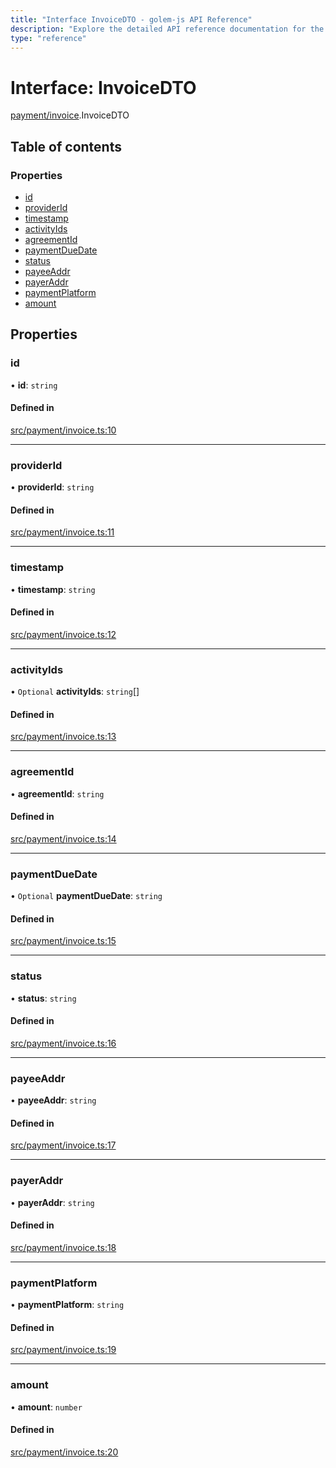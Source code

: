 ```yaml
---
title: "Interface InvoiceDTO - golem-js API Reference"
description: "Explore the detailed API reference documentation for the Interface InvoiceDTO within the golem-js SDK for the Golem Network."
type: "reference"
---
```

# Interface: InvoiceDTO

[payment/invoice](../modules/payment_invoice).InvoiceDTO

## Table of contents

### Properties

- [id](payment_invoice.InvoiceDTO#id)
- [providerId](payment_invoice.InvoiceDTO#providerid)
- [timestamp](payment_invoice.InvoiceDTO#timestamp)
- [activityIds](payment_invoice.InvoiceDTO#activityids)
- [agreementId](payment_invoice.InvoiceDTO#agreementid)
- [paymentDueDate](payment_invoice.InvoiceDTO#paymentduedate)
- [status](payment_invoice.InvoiceDTO#status)
- [payeeAddr](payment_invoice.InvoiceDTO#payeeaddr)
- [payerAddr](payment_invoice.InvoiceDTO#payeraddr)
- [paymentPlatform](payment_invoice.InvoiceDTO#paymentplatform)
- [amount](payment_invoice.InvoiceDTO#amount)

## Properties

### id

• **id**: `string`

#### Defined in

[src/payment/invoice.ts:10](https://github.com/golemfactory/golem-js/blob/0448b6b/src/payment/invoice.ts#L10)

___

### providerId

• **providerId**: `string`

#### Defined in

[src/payment/invoice.ts:11](https://github.com/golemfactory/golem-js/blob/0448b6b/src/payment/invoice.ts#L11)

___

### timestamp

• **timestamp**: `string`

#### Defined in

[src/payment/invoice.ts:12](https://github.com/golemfactory/golem-js/blob/0448b6b/src/payment/invoice.ts#L12)

___

### activityIds

• `Optional` **activityIds**: `string`[]

#### Defined in

[src/payment/invoice.ts:13](https://github.com/golemfactory/golem-js/blob/0448b6b/src/payment/invoice.ts#L13)

___

### agreementId

• **agreementId**: `string`

#### Defined in

[src/payment/invoice.ts:14](https://github.com/golemfactory/golem-js/blob/0448b6b/src/payment/invoice.ts#L14)

___

### paymentDueDate

• `Optional` **paymentDueDate**: `string`

#### Defined in

[src/payment/invoice.ts:15](https://github.com/golemfactory/golem-js/blob/0448b6b/src/payment/invoice.ts#L15)

___

### status

• **status**: `string`

#### Defined in

[src/payment/invoice.ts:16](https://github.com/golemfactory/golem-js/blob/0448b6b/src/payment/invoice.ts#L16)

___

### payeeAddr

• **payeeAddr**: `string`

#### Defined in

[src/payment/invoice.ts:17](https://github.com/golemfactory/golem-js/blob/0448b6b/src/payment/invoice.ts#L17)

___

### payerAddr

• **payerAddr**: `string`

#### Defined in

[src/payment/invoice.ts:18](https://github.com/golemfactory/golem-js/blob/0448b6b/src/payment/invoice.ts#L18)

___

### paymentPlatform

• **paymentPlatform**: `string`

#### Defined in

[src/payment/invoice.ts:19](https://github.com/golemfactory/golem-js/blob/0448b6b/src/payment/invoice.ts#L19)

___

### amount

• **amount**: `number`

#### Defined in

[src/payment/invoice.ts:20](https://github.com/golemfactory/golem-js/blob/0448b6b/src/payment/invoice.ts#L20)
